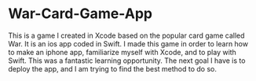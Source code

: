 # War-Card-Game-App
This is a game I created in Xcode based on the popular card game called War. It is an ios app coded in Swift. 
I made this game in order to learn how to make an iphone app, familiarize myself with Xcode, and to play with Swift. 
This was a fantastic learning opportunity. The next goal I have is to deploy the app, and I am trying to find the best method to do so. 

